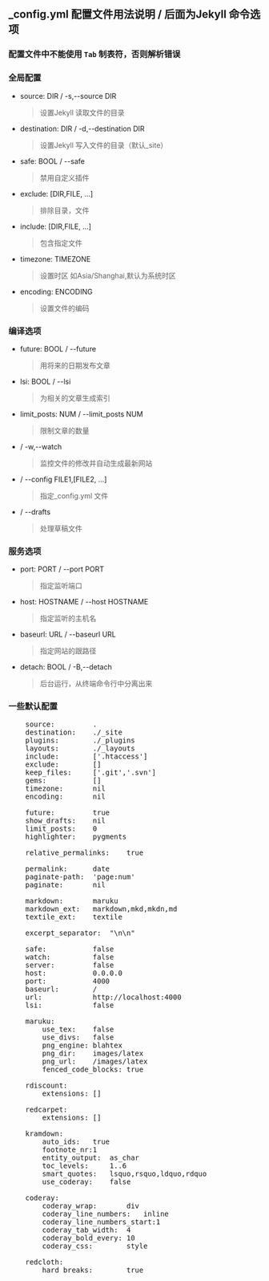 ## _config.yml 配置文件用法说明 **/** 后面为Jekyll 命令选项

### **配置文件中不能使用 `Tab` 制表符，否则解析错误**

### 全局配置

- source: DIR / -s,--source DIR
	> 设置Jekyll 读取文件的目录

- destination: DIR / -d,--destination DIR
	> 设置Jekyll 写入文件的目录（默认_site）

- safe: BOOL / --safe
	> 禁用自定义插件

- exclude: [DIR,FILE, ...]
	> 排除目录，文件

- include: [DIR,FILE, ...]
	> 包含指定文件

- timezone: TIMEZONE
	> 设置时区 如Asia/Shanghai,默认为系统时区

- encoding: ENCODING
	> 设置文件的编码

### 编译选项

- future: BOOL / --future
	> 用将来的日期发布文章

- lsi: BOOL / --lsi
	> 为相关的文章生成索引

- limit_posts: NUM / --limit_posts NUM
	> 限制文章的数量

- / -w,--watch
	> 监控文件的修改并自动生成最新网站

- / --config FILE1,[FILE2, ...]
	> 指定_config.yml 文件

- / --drafts
	> 处理草稿文件

### 服务选项

- port: PORT / --port PORT
	> 指定监听端口
- host: HOSTNAME / --host HOSTNAME
	> 指定监听的主机名
- baseurl: URL / --baseurl URL
	> 指定网站的跟路径
- detach: BOOL / -B,--detach
	> 后台运行，从终端命令行中分离出来

### 一些默认配置

<pre>
	source:			.
	destination:	./_site
	plugins:		./_plugins
	layouts:		./_layouts
	include:		['.htaccess']
	exclude:		[]
	keep_files:		['.git','.svn']
	gems:			[]
	timezone:		nil
	encoding:		nil

	future:			true
	show_drafts:	nil
	limit_posts:	0
	highlighter:	pygments

	relative_permalinks:	true

	permalink:		date
	paginate-path:	'page:num'
	paginate:		nil

	markdown:		maruku
	markdown_ext:	markdown,mkd,mkdn,md
	textile_ext:	textile

	excerpt_separator:	"\n\n"

	safe:			false
	watch:			false
	server:			false
	host:			0.0.0.0
	port:			4000
	baseurl:		/
	url:			http://localhost:4000
	lsi:			false

	maruku:
		use_tex:	false
		use_divs:	false
		png_engine:	blahtex
		png_dir:	images/latex
		png_url:	/images/latex
		fenced_code_blocks:	true

	rdiscount:
		extensions:	[]
	
	redcarpet:
		extensions: []
	
	kramdown:
		auto_ids:	true
		footnote_nr:1
		entity_output:	as_char
		toc_levels:		1..6
		smart_quotes:	lsquo,rsquo,ldquo,rdquo
		use_coderay:	false

	coderay:
		coderay_wrap:		div
		coderay_line_numbers:	inline
		coderay_line_numbers_start:1
		coderay_tab_width:	4
		coderay_bold_every:	10
		coderay_css:		style

	redcloth:
		hard_breaks:		true
</pre>

